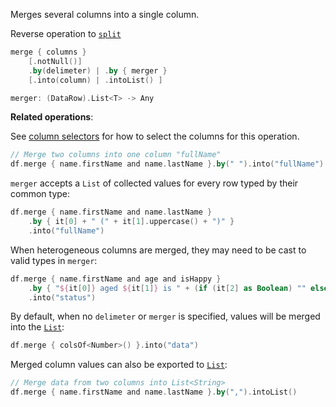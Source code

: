 [//]: # (title: merge)

<!---IMPORT org.jetbrains.kotlinx.dataframe.samples.api.Modify-->

Merges several columns into a single column. 

Reverse operation to [`split`](split.md)

```kotlin
merge { columns }
    [.notNull()]
    .by(delimeter) | .by { merger } 
    [.into(column) | .intoList() ]

merger: (DataRow).List<T> -> Any
```

**Related operations**: [](splitMerge.md)

See [column selectors](ColumnSelectors.md) for how to select the columns for this operation.

<!---FUN merge-->

```kotlin
// Merge two columns into one column "fullName"
df.merge { name.firstName and name.lastName }.by(" ").into("fullName")
```

<inline-frame src="resources/org.jetbrains.kotlinx.dataframe.samples.api.Modify.merge.html" width="100%"/>
<!---END-->

`merger` accepts a `List` of collected values for every row typed by their common type:

<!---FUN mergeSameWith-->

```kotlin
df.merge { name.firstName and name.lastName }
    .by { it[0] + " (" + it[1].uppercase() + ")" }
    .into("fullName")
```

<inline-frame src="resources/org.jetbrains.kotlinx.dataframe.samples.api.Modify.mergeSameWith.html" width="100%"/>
<!---END-->

When heterogeneous columns are merged, they may need to be cast to valid types in `merger`:

<!---FUN mergeDifferentWith-->

```kotlin
df.merge { name.firstName and age and isHappy }
    .by { "${it[0]} aged ${it[1]} is " + (if (it[2] as Boolean) "" else "not ") + "happy" }
    .into("status")
```

<inline-frame src="resources/org.jetbrains.kotlinx.dataframe.samples.api.Modify.mergeDifferentWith.html" width="100%"/>
<!---END-->

By default, when no `delimeter` or `merger` is specified, values will be merged into the [`List`](https://kotlinlang.org/api/latest/jvm/stdlib/kotlin.collections/-list/):

<!---FUN mergeDefault-->

```kotlin
df.merge { colsOf<Number>() }.into("data")
```

<inline-frame src="resources/org.jetbrains.kotlinx.dataframe.samples.api.Modify.mergeDefault.html" width="100%"/>
<!---END-->

Merged column values can also be exported to [`List`](https://kotlinlang.org/api/latest/jvm/stdlib/kotlin.collections/-list/):

<!---FUN mergeIntoList-->

```kotlin
// Merge data from two columns into List<String>
df.merge { name.firstName and name.lastName }.by(",").intoList()
```

<inline-frame src="resources/org.jetbrains.kotlinx.dataframe.samples.api.Modify.mergeIntoList.html" width="100%"/>
<!---END-->
